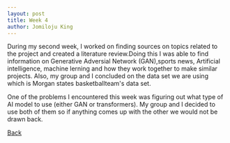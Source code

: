 ```yaml
---
layout: post
title: Week 4
author: Jomiloju King
---
```



During my second week, I worked on finding sources on topics related
to the project and created a literature review.Doing this I was able to 
find information on Generative Adversial Network (GAN),sports news, Artificial 
intelligence, machine lerning and how they work together to make similar
projects. Also, my group and I concluded on the data set we are using which
is Morgan states basketballteam's data set. 

One of the problems I encountered this week was figuring out what type
of AI model to use (either GAN or transformers). My group and I decided 
to use both of them so if anything comes up with the other we would not 
be drawn back.

[Back](./)
